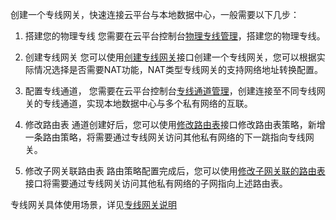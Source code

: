 创建一个专线网关，快速连接云平台与本地数据中心，一般需要以下几步：<br>
1) 搭建您的物理专线
您需要在云平台控制台<a href="http://console.tcecqpoc.fsphere.cn/vpc/dc"  title="物理专线">物理专线管理</a>，搭建您的物理专线。

2) 创建专线网关
您可以使用[创建专线网关](/document/product/215/4824)接口创建一个专线网关，您可以根据实际情况选择是否需要NAT功能，NAT类型专线网关的支持网络地址转换配置。

3) 配置专线通道， 您需要在云平台控制台<a href="http://console.tcecqpoc.fsphere.cn/vpc/dcConn"  title="专线通道">专线通道管理</a>，创建连接至不同专线网关的专线通道，实现本地数据中心与多个私有网络的互联。

4) 修改路由表
通道创建好后，您可以使用[修改路由表](/document/product/215/4954#.E6.9B.B4.E6.94.B9.E5.AD.90.E7.BD.91.E5.85.B3.E8.81.94.E8.B7.AF.E7.94.B1.E8.A1.A8)接口修改路由表策略，新增一条路由策略，将需要通过专线网关访问其他私有网络的下一跳指向专线网关。

5) 修改子网关联路由表
路由策略配置完成后，您可以使用[修改子网关联的路由表](/document/product/215/1416)接口将需要通过专线网关访问其他私有网络的子网指向上述路由表。

专线网关具体使用场景，详见<a href="/doc/product/215/4976" title="专线网关">专线网关说明</a>
